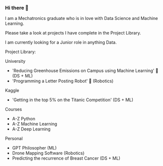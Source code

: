 ### Hi there 👋

I am a Mechatronics graduate who is in love with Data Science and Machine Learning.

Please take a look at projects I have complete in the Project Library.

I am currently looking for a Junior role in anything Data.


Project Library:

University
  - 'Reducing Greenhouse Emissions on Campus using Machine Learning' 🌱 (DS + ML)
  - 'Programming a Letter Posting Robot' 🤖 (Robotics)
    
Kaggle
  - 'Getting in the top 5% on the Titanic Competition' (DS + ML)
    
Courses
  - A-Z Python
  - A-Z Machine Learning
  - A-Z Deep Learning
    
Personal
  - GPT Philosopher (ML)
  - Drone Mapping Software (Robotics)
  - Predicting the recurrence of Breast Cancer (DS + ML)
